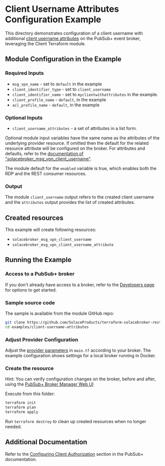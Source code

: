 # Client Username Attributes Configuration Example

This directory demonstrates configuration of a client username with additional [client username attributes](https://docs.solace.com/Security/Configuring-Client-Usernames.htm?Highlight=client%20username%20attributes#Setting) on the PubSub+ event broker, leveraging the Client Terraform module.

## Module Configuration in the Example

### Required Inputs

* `msg_vpn_name` - set to `default` in the example
* `client_identifier_type` - set to `client_username`
* `client_identifier_name` - set to `myclientwithattributes` in the example.
* `client_profile_name` - `default`, in the example
* `acl_profile_name` - `default`, in the example

### Optional Inputs

* `client_username_attributes` - a set of attributes in a list form.

Optional module input variables have the same name as the attributes of the underlying provider resource. If omitted then the default for the related resource attribute will be configured on the broker. For attributes and defaults, refer to the [documentation of "solacebroker_msg_vpn_client_username"](https://registry.terraform.io/providers/SolaceProducts/solacebroker/latest/docs/resources/msg_vpn_client_username#optional).

The module default for the `enabled` variable is true, which enables both the RDP and the REST consumer resources.

### Output

The module `client_username` output refers to the created client username and the `attributes` output provides the list of created attributes.

## Created resources

This example will create following resources:

* `solacebroker_msg_vpn_client_username`
* `solacebroker_msg_vpn_client_username_attribute`

## Running the Example

### Access to a PubSub+ broker

If you don't already have access to a broker, refer to the [Developers page](https://www.solace.dev/) for options to get started.

### Sample source code

The sample is available from the module GitHub repo:

```bash
git clone https://github.com/SolaceProducts/terraform-solacebroker-rest-delivery.git
cd examples/client-username-attributes
```

### Adjust Provider Configuration

Adjust the [provider parameters](https://registry.terraform.io/providers/SolaceProducts/solacebroker/latest/docs#schema) in `main.tf` according to your broker. The example configuration shows settings for a local broker running in Docker.

### Create the resource

Hint: You can verify configuration changes on the broker, before and after, using the [PubSub+ Broker Manager Web UI](https://docs.solace.com/Admin/Broker-Manager/PubSub-Manager-Overview.htm)

Execute from this folder:

```bash
terraform init
terraform plan
terraform apply
```

Run `terraform destroy` to clean up created resources when no longer needed.

## Additional Documentation

Refer to the [Configuring Client Authorization](https://docs.solace.com/Security/Configuring-Client-Authorization.htm) section in the PubSub+ documentation.
